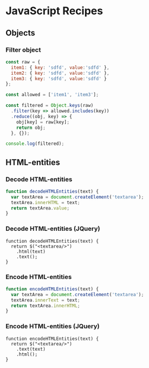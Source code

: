 # JavaScript Recipes

## Objects

### Filter object

```javascript
const raw = {
  item1: { key: 'sdfd', value:'sdfd' },
  item2: { key: 'sdfd', value:'sdfd' },
  item3: { key: 'sdfd', value:'sdfd' }
};

const allowed = ['item1', 'item3'];

const filtered = Object.keys(raw)
  .filter(key => allowed.includes(key))
  .reduce((obj, key) => {
    obj[key] = raw[key];
    return obj;
  }, {});

console.log(filtered);
```

## HTML-entities

### Decode HTML-entities

```javascript
function decodeHTMLEntities(text) {
  var textArea = document.createElement('textarea');
  textArea.innerHTML = text;
  return textArea.value;
}
```

### Decode HTML-entities (JQuery)

```jquery
function decodeHTMLEntities(text) {
  return $("<textarea/>")
    .html(text)
    .text();
}
```

### Encode HTML-entities

```javascript
function encodeHTMLEntities(text) {
  var textArea = document.createElement('textarea');
  textArea.innerText = text;
  return textArea.innerHTML;
}
```

### Encode HTML-entities (JQuery)

```jquery
function encodeHTMLEntities(text) {
  return $("<textarea/>")
    .text(text)
    .html();
}
```
